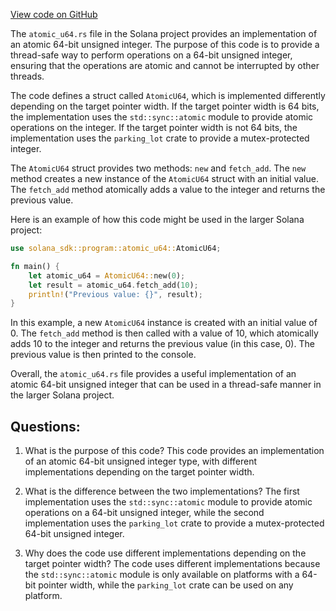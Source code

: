 [View code on GitHub](https://github.com/solana-labs/solana/blob/master/sdk/program/src/atomic_u64.rs)

The `atomic_u64.rs` file in the Solana project provides an implementation of an atomic 64-bit unsigned integer. The purpose of this code is to provide a thread-safe way to perform operations on a 64-bit unsigned integer, ensuring that the operations are atomic and cannot be interrupted by other threads.

The code defines a struct called `AtomicU64`, which is implemented differently depending on the target pointer width. If the target pointer width is 64 bits, the implementation uses the `std::sync::atomic` module to provide atomic operations on the integer. If the target pointer width is not 64 bits, the implementation uses the `parking_lot` crate to provide a mutex-protected integer.

The `AtomicU64` struct provides two methods: `new` and `fetch_add`. The `new` method creates a new instance of the `AtomicU64` struct with an initial value. The `fetch_add` method atomically adds a value to the integer and returns the previous value.

Here is an example of how this code might be used in the larger Solana project:

```rust
use solana_sdk::program::atomic_u64::AtomicU64;

fn main() {
    let atomic_u64 = AtomicU64::new(0);
    let result = atomic_u64.fetch_add(10);
    println!("Previous value: {}", result);
}
```

In this example, a new `AtomicU64` instance is created with an initial value of 0. The `fetch_add` method is then called with a value of 10, which atomically adds 10 to the integer and returns the previous value (in this case, 0). The previous value is then printed to the console.

Overall, the `atomic_u64.rs` file provides a useful implementation of an atomic 64-bit unsigned integer that can be used in a thread-safe manner in the larger Solana project.
## Questions: 
 1. What is the purpose of this code?
   This code provides an implementation of an atomic 64-bit unsigned integer type, with different implementations depending on the target pointer width.

2. What is the difference between the two implementations?
   The first implementation uses the `std::sync::atomic` module to provide atomic operations on a 64-bit unsigned integer, while the second implementation uses the `parking_lot` crate to provide a mutex-protected 64-bit unsigned integer.

3. Why does the code use different implementations depending on the target pointer width?
   The code uses different implementations because the `std::sync::atomic` module is only available on platforms with a 64-bit pointer width, while the `parking_lot` crate can be used on any platform.